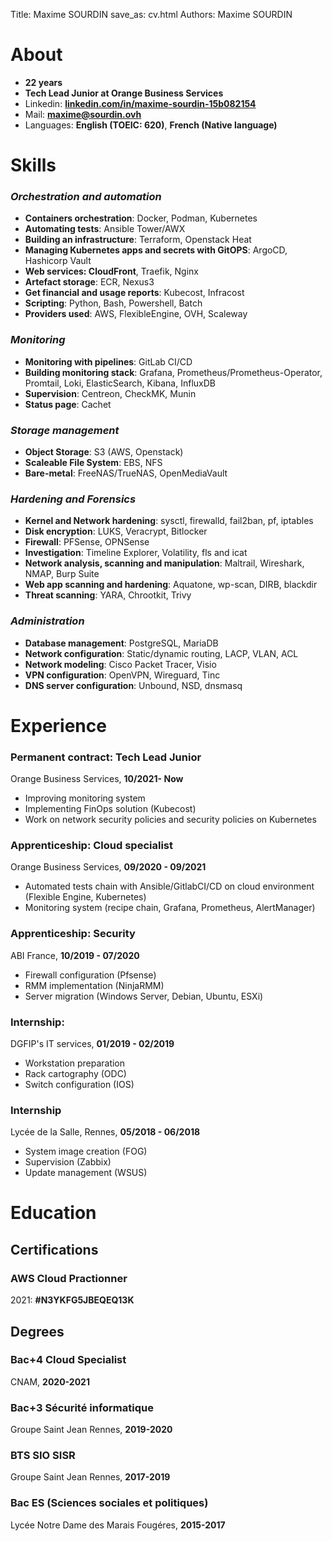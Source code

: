 Title: Maxime SOURDIN
save_as: cv.html
Authors: Maxime SOURDIN

# About
- **22 years**
- **Tech Lead Junior at Orange Business Services**
- Linkedin: **[linkedin.com/in/maxime-sourdin-15b082154](https://linkedin.com/in/maxime-sourdin-15b082154)**
- Mail: **[maxime@sourdin.ovh](mailto:maxime@sourdin.ovh)**
- Languages: **English (TOEIC: 620)**, **French (Native language)**


# Skills
### *Orchestration and automation*

- **Containers orchestration**: Docker, Podman, Kubernetes
- **Automating tests**: Ansible Tower/AWX
- **Building an infrastructure**: Terraform, Openstack Heat
- **Managing Kubernetes apps and secrets with GitOPS**: ArgoCD, Hashicorp Vault
- **Web services: CloudFront**, Traefik, Nginx
- **Artefact storage**: ECR, Nexus3
- **Get financial and usage reports**: Kubecost, Infracost
- **Scripting**: Python, Bash, Powershell, Batch
- **Providers used**: AWS, FlexibleEngine, OVH, Scaleway

### *Monitoring*

- **Monitoring with pipelines**: GitLab CI/CD
- **Building monitoring stack**: Grafana, Prometheus/Prometheus-Operator, Promtail, Loki, ElasticSearch, Kibana, InfluxDB
- **Supervision**: Centreon, CheckMK, Munin
- **Status page**: Cachet

### *Storage management*

- **Object Storage**: S3 (AWS, Openstack)
- **Scaleable File System**: EBS, NFS
- **Bare-metal**: FreeNAS/TrueNAS, OpenMediaVault

### *Hardening and Forensics*

- **Kernel and Network hardening**: sysctl, firewalld, fail2ban, pf, iptables
- **Disk encryption**: LUKS, Veracrypt, Bitlocker
- **Firewall**: PFSense, OPNSense
- **Investigation**: Timeline Explorer, Volatility, fls and icat
- **Network analysis, scanning and manipulation**: Maltrail, Wireshark, NMAP, Burp Suite
- **Web app scanning and hardening**: Aquatone, wp-scan, DIRB, blackdir
- **Threat scanning**: YARA, Chrootkit, Trivy

### *Administration*

- **Database management**: PostgreSQL, MariaDB
- **Network configuration**: Static/dynamic routing, LACP, VLAN, ACL
- **Network modeling**: Cisco Packet Tracer, Visio
- **VPN configuration**: OpenVPN, Wireguard, Tinc
- **DNS server configuration**: Unbound, NSD, dnsmasq


# Experience

### <span>Permanent contract: Tech Lead Junior</span>

Orange Business Services, <span>**10/2021- Now**</span>

- Improving monitoring system
- Implementing FinOps solution (Kubecost)
- Work on network security policies and security policies on Kubernetes

### <span>Apprenticeship: Cloud specialist</span>

Orange Business Services, <span>**09/2020 - 09/2021**</span>

- Automated tests chain with Ansible/GitlabCI/CD on cloud environment (Flexible Engine, Kubernetes)
- Monitoring system (recipe chain, Grafana, Prometheus, AlertManager)

### <span>Apprenticeship: Security</span>

ABI France, <span>**10/2019 - 07/2020**</span>

- Firewall configuration (Pfsense)
- RMM implementation (NinjaRMM)
- Server migration (Windows Server, Debian, Ubuntu, ESXi)

### <span>Internship:</span>

DGFIP's IT services, <span>**01/2019 - 02/2019**</span>

- Workstation preparation
- Rack cartography (ODC)
- Switch configuration (IOS)

### <span>Internship</span>

Lycée de la Salle, Rennes, <span>**05/2018 - 06/2018**</span>

- System image creation (FOG)
- Supervision (Zabbix)
- Update management (WSUS)


# Education

## Certifications
### <span>AWS Cloud Practionner</span>
2021: **#N3YKFG5JBEQEQ13K**

## Degrees
### <span>Bac+4 Cloud Specialist</span>
CNAM, <span>**2020-2021**</span>

### <span>Bac+3 Sécurité informatique</span>
Groupe Saint Jean Rennes, <span>**2019-2020**</span>

### <span>BTS SIO SISR</span>
Groupe Saint Jean Rennes, <span>**2017-2019**</span>

### <span>Bac ES (Sciences sociales et politiques)</span>
Lycée Notre Dame des Marais Fougéres, <span>**2015-2017**</span>